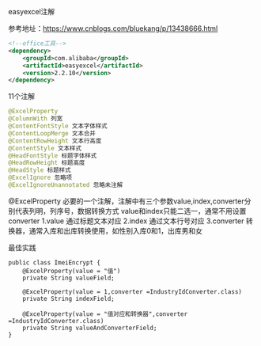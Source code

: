 easyexcel注解

参考地址：https://www.cnblogs.com/bluekang/p/13438666.html

```xml
<!--office工具-->
<dependency>
    <groupId>com.alibaba</groupId>
    <artifactId>easyexcel</artifactId>
    <version>2.2.10</version>
</dependency>
```
11个注解
```java
@ExcelProperty
@ColumnWith 列宽
@ContentFontStyle 文本字体样式
@ContentLoopMerge 文本合并
@ContentRowHeight 文本行高度
@ContentStyle 文本样式
@HeadFontStyle 标题字体样式
@HeadRowHeight 标题高度
@HeadStyle 标题样式
@ExcelIgnore 忽略项
@ExcelIgnoreUnannotated 忽略未注解
```
@ExcelProperty
必要的一个注解，注解中有三个参数value,index,converter分别代表列明，列序号，数据转换方式
value和index只能二选一，通常不用设置converter
1.value 通过标题文本对应
2.index 通过文本行号对应
3.converter 转换器，通常入库和出库转换使用，如性别入库0和1，出库男和女

最佳实践
```
public class ImeiEncrypt {
    @ExcelProperty(value = "值")
    private String valueField;
    
    @ExcelProperty(value = 1,converter =IndustryIdConverter.class)
    private String indexField;
    
    @ExcelProperty(value = "值对应和转换器",converter =IndustryIdConverter.class)
    private String valueAndConverterField;
}
```

